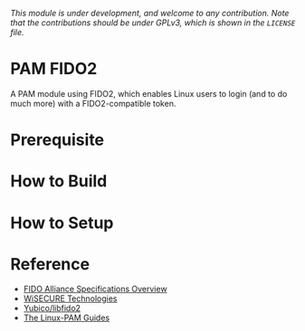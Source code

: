 *This module is under development, and welcome to any contribution. Note that the contributions should be under GPLv3, which is shown in the `LICENSE` file.*

# PAM FIDO2

A PAM module using FIDO2, which enables Linux users to login (and to do much more) with a FIDO2-compatible token.

# Prerequisite

# How to Build

# How to Setup

# Reference

* [FIDO Alliance Specifications Overview](https://fidoalliance.org/specifications/)
* [WiSECURE Technologies](https://www.wisecure-tech.com/)
* [Yubico/libfido2](https://github.com/Yubico/libfido2)
* [The Linux-PAM Guides](http://www.linux-pam.org/Linux-PAM-html/)

